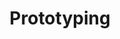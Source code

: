 ---
title: "Prototyping"
description: "Shields with an attached breadboard or holes to solder"
parent: "other"
---